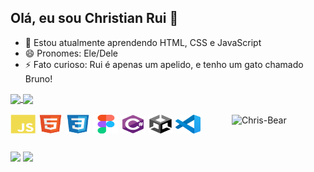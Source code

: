 ## Olá, eu sou Christian Rui 🐻  

- 🌱 Estou atualmente aprendendo HTML, CSS e JavaScript
- 😄 Pronomes: Ele/Dele
- ⚡ Fato curioso: Rui é apenas um apelido, e tenho um gato chamado Bruno!

<div>
  <a href="https://github.com/christian-rui">
    <img height=200 align="center" src="https://github-readme-stats.vercel.app/api?username=christian-rui&locale=pt-br&theme=tokyonight&show_icons=true" />
    <img height=200 align="center" src="https://github-readme-stats.vercel.app/api/top-langs?username=christian-rui&locale=pt-br&theme=tokyonight&layout=compact&langs_count=8&card_width=320" />
  </a>
</div>

<div style="display: inline_block"><br>
  <img align="center" alt="Chris-Js" height="30" width="40" src="https://raw.githubusercontent.com/devicons/devicon/master/icons/javascript/javascript-plain.svg" />
  <img align="center" alt="Chris-HTML" height="30" width="40" src="https://raw.githubusercontent.com/devicons/devicon/master/icons/html5/html5-original.svg" />
  <img align="center" alt="Chris-CSS" height="30" width="40" src="https://raw.githubusercontent.com/devicons/devicon/master/icons/css3/css3-original.svg" /> 
  <img align="center" alt="Chris-Figma" height="30" width="40" src="https://raw.githubusercontent.com/devicons/devicon/master/icons/figma/figma-original.svg" />
  <img align="center" alt="Chris-Csharp" height="30" width="40" src="https://raw.githubusercontent.com/devicons/devicon/master/icons/csharp/csharp-original.svg">
  <img align="center" alt="Chris-Unity" height="30" width="40" src="https://raw.githubusercontent.com/devicons/devicon/master/icons/unity/unity-original.svg" />
  <img align="center" alt="Chris-VSCode" height="30" width="40" src="https://raw.githubusercontent.com/devicons/devicon/master/icons/vscode/vscode-original.svg" />  
  <img align="right" alt="Chris-Bear" height="150" width="150" src="https://em-content.zobj.net/source/microsoft-teams/363/bear_1f43b.png" />
</div>

##

<div> 
  <a href="https://instagram.com/ruivis_c" target="_blank"><img src="https://img.shields.io/badge/-Instagram-%23E4405F?style=for-the-badge&logo=instagram&logoColor=white" target="_blank"></a>
  <a href="https://www.linkedin.com/in/christian-neves-dev" target="_blank"><img src="https://img.shields.io/badge/-LinkedIn-%230077B5?style=for-the-badge&logo=linkedin&logoColor=white" target="_blank"></a>  
</div>

